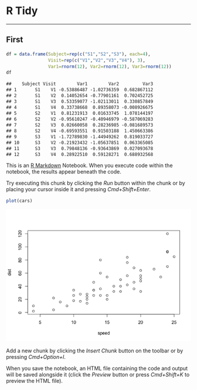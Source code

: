 R Tidy
================

------------------------------------------------------------------------

First
-----

``` r
df = data.frame(Subject=rep(c("S1","S2","S3"), each=4),
                Visit=rep(c("V1","V2","V3","V4"), 3),
                Var1=rnorm(12), Var2=rnorm(12), Var3=rnorm(12))
df
```

    ##    Subject Visit        Var1        Var2         Var3
    ## 1       S1    V1 -0.53886487 -1.02736359  0.682867112
    ## 2       S1    V2  0.14052654 -0.77901161  0.702452725
    ## 3       S1    V3  0.53359077 -1.02113011  0.330857849
    ## 4       S1    V4  0.33738668  0.89358073 -0.008926675
    ## 5       S2    V1  0.81231913  0.01633745  1.078144197
    ## 6       S2    V2 -0.95610247 -0.40946979 -0.587069283
    ## 7       S2    V3  0.02660058  0.28236985 -0.081689573
    ## 8       S2    V4 -0.69593551  0.91503188  1.450663386
    ## 9       S3    V1 -1.72789830 -1.44949262  0.819033727
    ## 10      S3    V2 -0.21923432 -1.05637851  0.063365085
    ## 11      S3    V3  0.79848136 -0.93643869  0.027093678
    ## 12      S3    V4  0.28922510  0.59128271  0.688932568

This is an [R Markdown](http://rmarkdown.rstudio.com) Notebook. When you execute code within the notebook, the results appear beneath the code.

Try executing this chunk by clicking the *Run* button within the chunk or by placing your cursor inside it and pressing *Cmd+Shift+Enter*.

``` r
plot(cars)
```

![](Rtidy_files/figure-markdown_github/unnamed-chunk-2-1.png)

Add a new chunk by clicking the *Insert Chunk* button on the toolbar or by pressing *Cmd+Option+I*.

When you save the notebook, an HTML file containing the code and output will be saved alongside it (click the *Preview* button or press *Cmd+Shift+K* to preview the HTML file).
